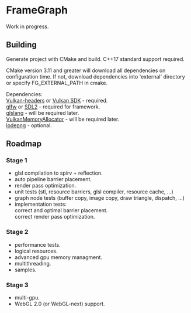 # FrameGraph
Work in progress.

## Building
Generate project with CMake and build.
C++17 standard support required.

CMake version 3.11 and greater will download all dependencies on configuration time. If not, download dependencies into 'external' directory or specify FG_EXTERNAL_PATH in cmake.

Dependencies:<br/>
[Vulkan-headers](https://github.com/KhronosGroup/Vulkan-Headers) or [Vulkan SDK](https://www.lunarg.com/vulkan-sdk/) - required.<br/>
[glfw](https://github.com/glfw/glfw) or [SDL2](https://www.libsdl.org) - required for framework.<br/>
[glslang](https://github.com/KhronosGroup/glslang) - will be required later.<br/>
[VulkanMemoryAllocator](https://github.com/GPUOpen-LibrariesAndSDKs/VulkanMemoryAllocator) - will be required later.<br/>
[lodepng](https://github.com/lvandeve/lodepng) - optional.<br/>

## Roadmap
### Stage 1
- glsl compilation to spirv + reflection.<br/>
- auto pipeline barrier placement.<br/>
- render pass optimization.<br/>
- unit tests (stl, resource barriers, glsl compiler, resource cache, ...)<br/>
- graph node tests (buffer copy, image copy, draw triangle, dispatch, ...)<br/>
- implementation tests:<br/>
    correct and optimal barrier placement.<br/>
    correct render pass optimization.

### Stage 2
- performance tests.<br/>
- logical resources.<br/>
- advanced gpu memory managment.<br/>
- multithreading.<br/>
- samples.<br/>

### Stage 3
- multi-gpu.<br/>
- WebGL 2.0 (or WebGL-next) support.<br/>
